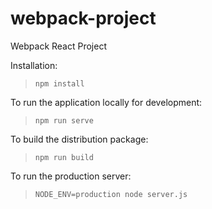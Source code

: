 # webpack-project

Webpack React Project

Installation:
> `npm install`

To run the application locally for development:
> `npm run serve`

To build the distribution package:
> `npm run build`

To run the production server:
> `NODE_ENV=production node server.js`
